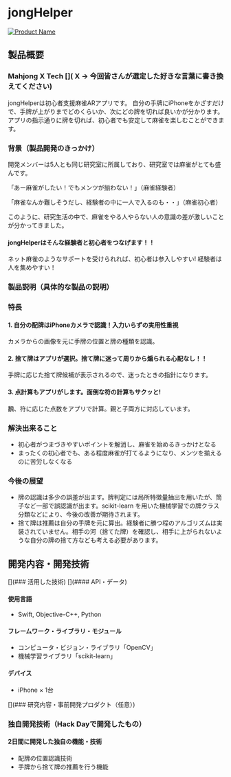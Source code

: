# jongHelper

[![Product Name](https://raw.github.com/GabLeRoux/WebMole/master/ressources/WebMole_Youtube_Video.png)](https://www.youtube.com/channel/UC4PtjOfZTbVp9DwtJv82Lzg)

## 製品概要
### Mahjong X Tech []( X → 今回皆さんが選定した好きな言葉に書き換えてください)
 jongHelperは初心者支援麻雀ARアプリです。
自分の手牌にiPhoneをかざすだけで、手牌が上がりまでどのくらいか、次にどの牌を切れば良いかが分かります。
アプリの指示通りに牌を切れば、初心者でも安定して麻雀を楽しむことができます。

### 背景（製品開発のきっかけ）
<!-- こんかいのプロダクトの開発に至った背景
- 着目した顧客・顧客の課題・現状-->
開発メンバーは5人とも同じ研究室に所属しており、研究室では麻雀がとても盛んです。

「あー麻雀がしたい！でもメンツが揃わない！」（麻雀経験者）

「麻雀なんか難しそうだし、経験者の中に一人で入るのも・・」（麻雀初心者）

このように、研究生活の中で、麻雀をやる人やらない人の意識の差が激しいことが分かってきました。

#### jongHelperはそんな経験者と初心者をつなげます！！
ネット麻雀のようなサポートを受けられれば、初心者は参入しやすい! 経験者は人を集めやすい！


### 製品説明（具体的な製品の説明）
[](こちらに製品の概要・特徴について説明を記載。)

### 特長

#### 1. 自分の配牌はiPhoneカメラで認識！入力いらずの実用性重視
カメラからの画像を元に手牌の位置と牌の種類を認識。

#### 2. 捨て牌はアプリが選択。捨て牌に迷って周りから煽られる心配なし！！
手牌に応じた捨て牌候補が表示されるので、迷ったときの指針になります。

#### 3. 点計算もアプリがします。面倒な符の計算もサクッと!
飜、符に応じた点数をアプリで計算。親と子両方に対応しています。

### 解決出来ること
[](この製品を利用することによって最終的に解決できることについて記載をしてください。)

* 初心者がつまづきやすいポイントを解消し、麻雀を始めるきっかけとなる
* まったくの初心者でも、ある程度麻雀が打てるようになり、メンツを揃えるのに苦労しなくなる


### 今後の展望
[](今回は実現できなかったが、今後改善すること、どのように展開していくことが可能かについて記載をしてください。)

- 牌の認識は多少の誤差が出ます。牌判定には局所特徴量抽出を用いたが、筒子など一部で誤認識が出ます。scikit-learn を用いた機械学習での牌クラス分類などにより、今後の改善が期待されます。
- 捨て牌は推薦は自分の手牌を元に算出。経験者に勝つ程のアルゴリズムは実装されていません。相手の河（捨てた牌）を確認し、相手に上がられないような自分の牌の捨て方なども考える必要があります。

## 開発内容・開発技術
[](### 活用した技術)
[](#### API・データ)
[](今回スポンサーから提供されたAPI、製品などの外部技術があれば記述をして下さい。)


#### 使用言語
* Swift, Objective-C++, Python

#### フレームワーク・ライブラリ・モジュール
* コンピュータ・ビジョン・ライブラリ「OpenCV」
* 機械学習ライブラリ「scikit-learn」


#### デバイス
* iPhone × 1台

[](### 研究内容・事前開発プロダクト（任意）)
[](ご自身やチームの研究内容や、事前に持ち込みをしたプロダクトがある場合は、こちらに実績なども含め記載をして下さい。)





### 独自開発技術（Hack Dayで開発したもの）
#### 2日間に開発した独自の機能・技術
<!--* 独自で開発したものの内容をこちらに記載してください
* 特に力を入れた部分をファイルリンク、またはcommit_idを記載してください（任意）-->
* 配牌の位置認識技術
* 手牌から捨て牌の推薦を行う機能
